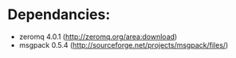 Dependancies:
=============
- zeromq 4.0.1 (http://zeromq.org/area:download)
- msgpack 0.5.4 (http://sourceforge.net/projects/msgpack/files/)